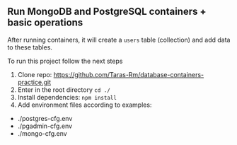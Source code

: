 ## Run MongoDB and PostgreSQL containers + basic operations

After running containers, it will create a `users` table (collection) and add data to these tables.

To run this project follow the next steps
1. Clone repo: https://github.com/Taras-Rm/database-containers-practice.git
2. Enter in the root directory `cd ./`
3. Install dependencies: `npm install`
3. Add environment files according to examples:
- ./postgres-cfg.env
- ./pgadmin-cfg.env
- ./mongo-cfg.env
